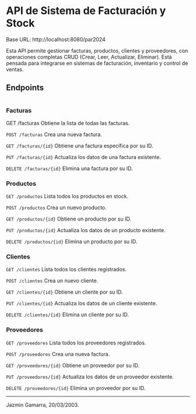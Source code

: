 
# API de Sistema de Facturación y Stock

Base URL: http://localhost:8080/par2024

Esta API permite gestionar facturas, productos, clientes y proveedores, con operaciones completas CRUD (Crear, Leer, Actualizar, Eliminar). Está pensada para integrarse en sistemas de facturación, inventario y control de ventas.

## Endpoints
#
### Facturas
GET /facturas
Obtiene la lista de todas las facturas.

`POST /facturas`
Crea una nueva factura.

`GET /facturas/{id}`
Obtiene una factura específica por su ID.

`PUT /facturas/{id}`
Actualiza los datos de una factura existente.

`DELETE /facturas/{id}`
Elimina una factura por su ID.

### Productos

`GET /productos`
Lista todos los productos en stock.

`POST /productos`
Crea un nuevo producto.

`GET /productos/{id}`
Obtiene un producto por su ID.

`PUT /productos/{id}`
Actualiza los datos de un producto existente.

`DELETE /productos/{id}`
Elimina un producto por su ID.

### Clientes

`GET /clientes`
Lista todos los clientes registrados.

`POST /clientes`
Crea un nuevo cliente.

`GET /clientes/{id}`
Obtiene un cliente por su ID.

`PUT /clientes/{id}`
Actualiza los datos de un cliente existente.

`DELETE /clientes/{id}`
Elimina un cliente por su ID.

### Proveedores
`GET /proveedores`
Lista todos los proveedores registrados.

`POST /proveedores`
Crea una nueva factura.

`GET /proveedores/{id}`
Obtiene un proveedor por su ID.

`PUT /proveedores/{id}`
Actualiza los datos de un proveedor existente.

`DELETE /proveedores/{id}`
Elimina un proveedor por su ID.

--- 
Jazmin Gamarra, 20/03/2003.